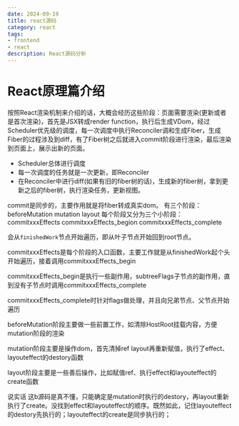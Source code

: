 ```yaml
---
date: 2024-09-19
title: react源码
category: react
tags:
- frontend
- react
description: React源码分析
---
```


# React原理篇介绍

按照React渲染机制来介绍的话，大概会经历这些阶段：页面需要渲染(更新或者是首次渲染)，首先是JSX转成render function，执行后生成VDom，经过Scheduler优先级的调度，每一次调度中执行Reconciler调和生成Fiber，生成Fiber的过程涉及到diff，有了Fiber树之后就进入commit阶段进行渲染，最后渲染到页面上，展示出新的页面。

- Scheduler总体进行调度
- 每一次调度的任务就是一次更新，即Reconciler
- 在Reconciler中进行diff(如果有旧的fiber树的话)，生成新的fiber树，拿到更新之后的fiber树，执行渲染任务，更新视图。

commit是同步的，主要作用就是将fiber转成真实dom。
有三个阶段：beforeMutation mutation layout
每个阶段又分为三个小阶段：commitxxxEffects commitxxxEffects_begion commitxxxEffects_complete

会从`finishedWork`节点开始遍历，即从叶子节点开始回到root节点。

commitxxxEffects是每个阶段的入口函数，主要工作就是从finishedWork起个头开始遍历，接着调用commitxxxEffects_begin

commitxxxEffects_begin是执行一些副作用，subtreeFlags子节点的副作用，直到没有子节点时调用commitxxxEffects_complete

commitxxxEffects_complete时针对flags做处理，并且向兄弟节点、父节点开始遍历

beforeMutation阶段主要做一些前置工作，如清除HostRoot挂载内容，方便mutation阶段的渲染

mutation阶段主要是操作dom，首先清掉ref layout再重新赋值，执行了effect、layouteffect的destory函数

layout阶段主要是一些善后操作，比如赋值ref、执行effect和layouteffect的create函数

说实话 这b源码是真不懂，只能确定是mutation时执行的destory，再layout重新执行了create。没找到effect和layouteffect的顺序。既然如此，记住layouteffect的destory先执行的；layouteffect的create是同步执行的；

